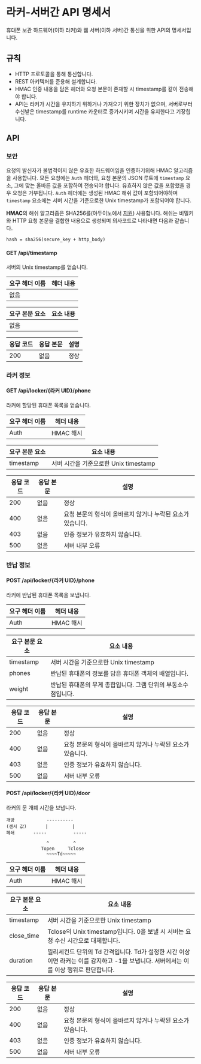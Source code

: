 # 라커-서버간 API 명세서
휴대폰 보관 하드웨어(이하 라커)와 웹 서버(이하 서버)간 통신을 위한 API의 명세서입니다.

## 규칙
- HTTP 프로토콜을 통해 통신합니다.
- REST 아키텍처를 준용해 설계합니다.
- HMAC 인증 내용을 담은 헤더와 요청 본문이 존재할 시 timestamp를 같이 전송해야 합니다.
- API는 라커가 시간을 유지하기 위하거나 가져오기 위한 장치가 없으며, 서버로부터 수신받은 timestamp를 runtime 카운터로 증가시키며 시간을 유지한다고 기장힙니다.

## API
### 보안
요청의 발신자가 불법적이지 않은 유효한 하드웨어임을 인증하기위해 HMAC 알고리즘을 사용합니다.
모든 요청에는 `Auth` 헤더와, 요청 본문의 JSON 루트에 `timestamp` 요소, 그에 맞는 올바른 값을 포함하여 전송되야 합니다. 유효하지 않은 값을 포함했을 경우 요청은 거부됩니다. 
`Auth` 헤더에는 생성된 HMAC 해쉬 값이 포함되어야하며 `timestamp` 요소에는 서버 시간을 기준으로한 Unix timestamp가 포함되어야 합니다. 

**HMAC**의 해쉬 알고리즘은 SHA256를(아두이노에서 [지원](https://rweather.github.io/arduinolibs/classSHA256.html)) 사용합니다. 
해쉬는 비밀키와 HTTP 요청 본문을 결합한 내용으로 생성되며 의사코드로 나타내면 다음과 같습니다.
```
hash = sha256(secure_key + http_body)
```

#### GET /api/timestamp
서버의 Unix timestamp를 얻습니다.

|요구 헤더 이름|헤더 내용|
|--|---|
|없음||

|요구 본문 요소|요소 내용|
|--|---|
|없음||

|응답 코드|응답 본문|설명|
|--|---|---|
|200|없음|정상|

### 라커 정보
#### GET /api/locker/{라커 UID}/phone
라커에 할당된 휴대폰 목록을 얻습니다.

|요구 헤더 이름|헤더 내용|
|--|---|
|Auth|HMAC 해시|

|요구 본문 요소|요소 내용|
|--|---|
|timestamp|서버 시간을 기준으로한 Unix timestamp|

|응답 코드|응답 본문|설명|
|--|---|---|
|200|없음|정상|
|400|없음|요청 본문의 형식이 올바르지 않거나 누락된 요소가 있습니다.|
|403|없음|인증 정보가 유효하지 않습니다.|
|500|없음|서버 내부 오류|

### 반납 정보
#### POST /api/locker/{라커 UID}/phone
라커에 반납된 휴대폰 목록을 보냅니다.

|요구 헤더 이름|헤더 내용|
|--|---|
|Auth|HMAC 해시|

|요구 본문 요소|요소 내용|
|--|---|
|timestamp|서버 시간을 기준으로한 Unix timestamp|
|phones|반납된 휴대폰의 정보를 담은 휴대폰 객체의 배열입니다.|
|weight|반납된 휴대폰의 무게 총합입니다. 그램 단위의 부동소수점입니다.|

|응답 코드|응답 본문|설명|
|--|---|---|
|200|없음|정상|
|400|없음|요청 본문의 형식이 올바르지 않거나 누락된 요소가 있습니다.|
|403|없음|인증 정보가 유효하지 않습니다.|
|500|없음|서버 내부 오류|

#### POST /api/locker/{라커 UID}/door
라커의 문 개폐 시간을 보냅니다.

```
개방            ----------
(센서 값)       |         |
폐쇄       -----          -----

               ^         ^
             Topen     Tclose
               ~~~~Td~~~~~
```

|요구 헤더 이름|헤더 내용|
|--|---|
|Auth|HMAC 해시|

|요구 본문 요소|요소 내용|
|--|---|
|timestamp|서버 시간을 기준으로한 Unix timestamp|
|close_time|Tclose의 Unix timestamp입니다. 0을 보낼 시 서버는 요청 수신 시간으로 대체합니다.|
|duration|밀리세컨드 단위의 Td 간격입니다. Td가 설정한 시간 이상이면 라커는 이를 감지하고 -1을 보냅니다. 서버에서는 이를 이상 행위로 판단합니다.|

|응답 코드|응답 본문|설명|
|--|---|---|
|200|없음|정상|
|400|없음|요청 본문의 형식이 올바르지 않거나 누락된 요소가 있습니다.|
|403|없음|인증 정보가 유효하지 않습니다.|
|500|없음|서버 내부 오류|
